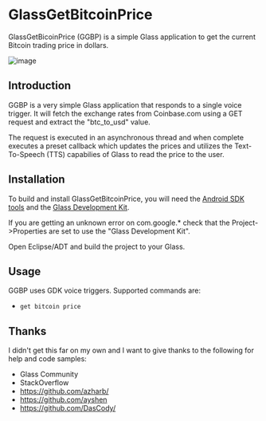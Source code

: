 GlassGetBitcoinPrice
====================

GlassGetBicoinPrice (GGBP) is a simple Glass application to get the current Bitcoin trading price in dollars. 

![image](https://dl-web.dropbox.com/get/20131208_173602_647_x.jpg?w=AADpGn4vz01ZcL_3LoDjkjo-MYLvSs2T09CeuSNVRri4JQ)

Introduction
------------

GGBP is a very simple Glass application that responds to a single voice trigger. It will fetch the
exchange rates from Coinbase.com using a GET request and extract the "btc_to_usd" value. 

The request is executed in an asynchronous thread and when complete executes a preset callback
which updates the prices and utilizes the Text-To-Speech (TTS) capabilies of Glass to read
the price to the user. 

Installation
------------

To build and install GlassGetBitcoinPrice, you will need the [Android SDK
tools](http://developer.android.com/sdk/index.html) and the [Glass Development
Kit](http://developers.google.com/glass/develop/gdk/index).

If you are getting an unknown error on com.google.* check that the Project->Properties
are set to use the "Glass Development Kit".

Open Eclipse/ADT and build the project to your Glass. 

Usage
-----

GGBP uses GDK voice triggers. Supported commands are:

* `get bitcoin price`

Thanks
------

I didn't get this far on my own and I want to give thanks to the following for help and code samples:
* Glass Community
* StackOverflow
* https://github.com/azharb/
* https://github.com/ayshen
* https://github.com/DasCody/
